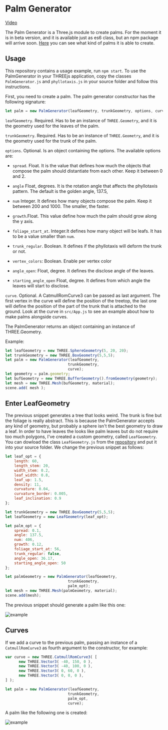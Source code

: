 # Palm Generator

<a href="https://vimeo.com/204789237">Video</a>

The Palm Generator is a Three.js module to create palms. For the moment it is in beta version, and it is available just as es6 class, but an npm package will arrive soon.
[Here](http://davideprati.com/projects/palm-generator) you can see what kind of palms it is able to create.

## Usage
This repository contains a usage example, run `npm start`. To use the PalmGenerator in your THREEjs application, copy the classes `PalmGenerator.js` and `phyllotaxis.js` in your source folder and follow this instructions. 

First, you need to create a palm. The palm generator constructor has the following signature:

```javascript
let palm = new PalmGenerator(leafGeometry, trunkGeometry, options, curve=false);
```

`leafGeometry`. Required. Has to be an instance of `THREE.Geometry`, and it is the geometry used for the leaves of the palm.

`trunkGeometry`. Required. Has to be an instance of `THREE.Geometry`, and it is the geometry used for the trunk of the palm. 

`options`. Optional. Is an object containing the options. The available options are:

- `spread`. Float. It is the value that defines how much the objects that compose the palm should distantiate from each other. Keep it between 0 and 2.

- `angle` Float, degrees. It is the rotation angle that affects the phyllotaxis pattern. The default is the golden angle, 137.5,

- `num` Integer. It defines how many objects compose the palm. Keep it between 200 and 1000. The smaller, the faster.

- `growth`.Float. This value define how much the palm should grow along the y axis.

- `foliage_start_at`. Integer.It defines how many object will be leafs. It has to be a value smaller than `num`.

- `trunk_regular`. Boolean. It defines if the phyllotaxis will deform the trunk or not.

- `vertex_colors`: Boolean. Enable per vertex color 

- `angle_open`: Float, degree. It defines the disclose angle of the leaves.

- `starting_angle_open` Float, degree. It defines from which angle the leaves will start to disclose.

`curve`. Optional. A CatmullRomCurve3 can be passed as last argument. The first vertex in the curve will define the position of the treetop, the last one will define the position of the part of the trunk that is attached to the ground. Look at the curve in `src/App.js` to see an example about how to make palms alongside curves. 

The PalmGenerator returns an object containing an instance of THREE.Geometry.

Example:

```javascript
let leafGeometry = new THREE.SphereGeometry(5, 20, 20);
let trunkGeometry = new THREE.BoxGeometry(5,5,5);
let palm = new PalmGenerator(leafGeometry,
                            trunkGeometry,
                            curve);
let geometry = palm.geometry;
let bufGeometry = new THREE.BufferGeometry().fromGeometry(geometry);
let mesh = new THREE.Mesh(bufGeometry, material);
scene.add( mesh );
```

## Enter LeafGeometry

The previous snippet generates a tree that looks weird. The trunk is fine but the foliage is really abstract.
This is because the PalmGenerator accepts any kind of geometry, but probably a sphere isn't the best geometry to draw a leaf. In order to have leaves the looks like palm leaves but do not require too much polygons, I've created a custom geometry, called `LeafGeometry`. You can dowload the class `LeafGeometry.js` from the [repository](https://github.com/edap/LeafGeometry) and put it into your source folder. We change the previous snippet as follows:

```javascript
let leaf_opt = {
    length: 60,
    length_stem: 20,
    width_stem: 0.2,
    leaf_width: 0.8,
    leaf_up: 1.5,
    density: 11,
    curvature: 0.04,
    curvature_border: 0.005,
    leaf_inclination: 0.9
};

let trunkGeometry = new THREE.BoxGeometry(5,5,5);
let leafGeometry = new LeafGeometry(leaf_opt);

let palm_opt = {
    spread: 0.1,
    angle: 137.5,
    num: 406,
    growth: 0.12,
    foliage_start_at: 56,
    trunk_regular: false,
    angle_open: 36.17,
    starting_angle_open: 50
};

let palmGeometry = new PalmGenerator(leafGeometry,
                            trunkGeometry,
                            palm_opt);
let mesh = new THREE.Mesh(palmGeometry, material);
scene.add(mesh);
```

The previous snippet should generate a palm like this one:

![example](example.png)

## Curves

If we add a curve to the previous palm, passing an instance of a `CatmullRomCurve3` as fourth argument to the constructor, for example:

```javascript
var curve = new THREE.CatmullRomCurve3( [
      new THREE.Vector3( -40, 150, 0 ),
      new THREE.Vector3( -40, 100, 0 ),
      new THREE.Vector3( 0, 60, 0 ),
      new THREE.Vector3( 0, 0, 0 ),
] );

let palm = new PalmGenerator(leafGeometry,
                            trunkGeometry,
                            palm_opt,
                            curve);
```

A palm like the following one is created:

![example](example-curve.png)







